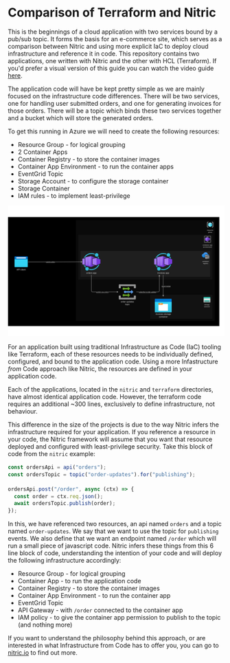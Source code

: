 # Comparison of Terraform and Nitric

This is the beginnings of a cloud application with two services bound by a pub/sub topic. It forms the basis for an e-commerce site, which serves as a comparison between Nitric and using more explicit IaC to deploy cloud infrastructure and reference it in code. This repository contains two applications, one written with Nitric and the other with HCL (Terraform). If you'd prefer a visual version of this guide you can watch the video guide [here](https://www.youtube-nocookie.com/embed/_n8S0IYxmSM).

The application code will have be kept pretty simple as we are mainly focused on the infrastructure code differences. There will be two services, one for handling user submitted orders, and one for generating invoices for those orders. There will be a topic which binds these two services together and a bucket which will store the generated orders.

To get this running in Azure we will need to create the following resources:

- Resource Group - for logical grouping
- 2 Container Apps
- Container Registry - to store the container images
- Container App Environment - to run the container apps
- EventGrid Topic
- Storage Account - to configure the storage container
- Storage Container
- IAM rules - to implement least-privilege

<img src="./assets/azure-example.svg" width="1000px"/>

For an application built using traditional Infrastructure as Code (IaC) tooling like Terraform, each of these resources needs to be individually defined, configured, and bound to the application code. Using a more Infastructure _from_ Code approach like Nitric, the resources are defined in your application code.

Each of the applications, located in the `nitric` and `terraform` directories, have almost identical application code. However, the terraform code requires an additional ~300 lines, exclusively to define infrastructure, not behaviour.

This difference in the size of the projects is due to the way Nitric infers the infrastructure required for your application. If you reference a resource in your code, the Nitric framework will assume that you want that resource deployed and configured with least-privilege security. Take this block of code from the `nitric` example:

```ts
const ordersApi = api("orders");
const ordersTopic = topic("order-updates").for("publishing");

ordersApi.post("/order", async (ctx) => {
  const order = ctx.req.json();
  await ordersTopic.publish(order);
});
```

In this, we have referenced two resources, an api named `orders` and a topic named `order-updates`. We say that we want to use the topic for `publishing` events. We also define that we want an endpoint named `/order` which will run a small piece of javascript code. Nitric infers these things from this 6 line block of code, understanding the intention of your code and will deploy the following infrastructure accordingly:

- Resource Group - for logical grouping
- Container App - to run the application code
- Container Registry - to store the container images
- Container App Environment - to run the container app
- EventGrid Topic
- API Gateway - with `/order` connected to the container app
- IAM policy - to give the container app permission to publish to the topic (and nothing more)

If you want to understand the philosophy behind this approach, or are interested in what Infrastructure from Code has to offer you, you can go to [nitric.io](https://nitric.io) to find out more.
